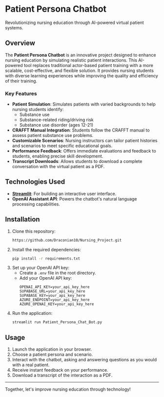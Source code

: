 # Patient Persona Chatbot

Revolutionizing nursing education through AI-powered virtual patient systems.

## Overview

The **Patient Persona Chatbot** is an innovative project designed to enhance nursing education by simulating realistic patient interactions. This AI-powered tool replaces traditional actor-based patient training with a more scalable, cost-effective, and flexible solution. It provides nursing students with diverse learning experiences while improving the quality and efficiency of their training.

### Key Features

- **Patient Simulation**: Simulates patients with varied backgrounds to help nursing students identify:
  - Substance use
  - Substance-related riding/driving risk
  - Substance use disorder (ages 12-21)
- **CRAFFT Manual Integration**: Students follow the CRAFFT manual to assess patient substance use problems.
- **Customizable Scenarios**: Nursing instructors can tailor patient histories and scenarios to meet specific educational goals.
- **Performance Feedback**: Offers immediate evaluations and feedback to students, enabling precise skill development.
- **Transcript Downloads**: Allows students to download a complete conversation with the virtual patient as a PDF.

## Technologies Used

- **[Streamlit](https://streamlit.io/)**: For building an interactive user interface.
- **OpenAI Assistant API**: Powers the chatbot's natural language processing capabilities.

## Installation

1. Clone this repository:
   ```bash
   https://github.com/Draconian10/Nursing_Project.git
   ```
2. Install the required dependencies:
   ```bash
   pip install -r requirements.txt
   ```
3. Set up your OpenAI API key:
   - Create a `.env` file in the root directory.
   - Add your OpenAI API key:
     ```env
     OPENAI_API_KEY=your_api_key_here
     SUPABASE_URL=your_api_key_here
     SUPABASE_KEY=your_api_key_here
     AZURE_ENDPOINT=your_api_key_here
     AZURE_OPENAI_KEY=your_api_key_here
     ```
4. Run the application:
   ```bash
   streamlit run Patient_Persona_Chat_Bot.py
   ```

## Usage

1. Launch the application in your browser.
2. Choose a patient persona and scenario.
3. Interact with the chatbot, asking and answering questions as you would with a real patient.
4. Receive instant feedback on your performance.
5. Download a transcript of the interaction as a PDF.

---

Together, let's improve nursing education through technology!

